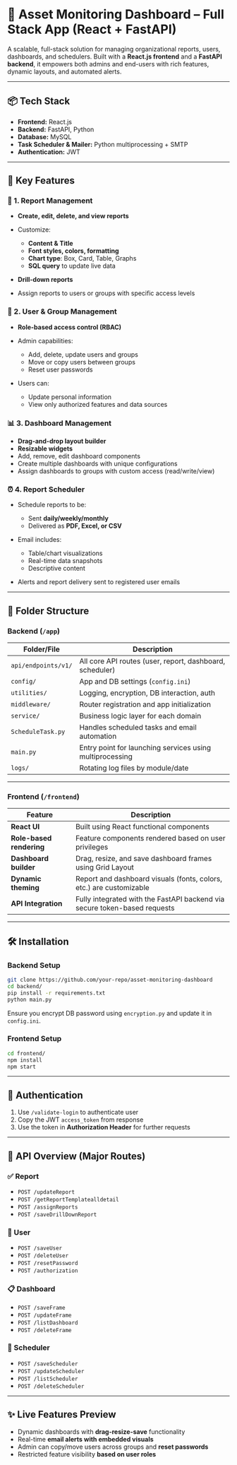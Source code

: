 # 🚀 Asset Monitoring Dashboard – Full Stack App (React + FastAPI)

A scalable, full-stack solution for managing organizational reports, users, dashboards, and schedulers. Built with a **React.js frontend** and a **FastAPI backend**, it empowers both admins and end-users with rich features, dynamic layouts, and automated alerts.

---

## 📦 Tech Stack

* **Frontend:** React.js
* **Backend:** FastAPI, Python
* **Database:** MySQL
* **Task Scheduler & Mailer:** Python multiprocessing + SMTP
* **Authentication:** JWT

---

## 🧩 Key Features

### 📝 1. Report Management

* **Create, edit, delete, and view reports**
* Customize:

  * **Content & Title**
  * **Font styles, colors, formatting**
  * **Chart type**: Box, Card, Table, Graphs
  * **SQL query** to update live data
* **Drill-down reports**
* Assign reports to users or groups with specific access levels

### 👥 2. User & Group Management

* **Role-based access control (RBAC)**
* Admin capabilities:

  * Add, delete, update users and groups
  * Move or copy users between groups
  * Reset user passwords
* Users can:

  * Update personal information
  * View only authorized features and data sources

### 📊 3. Dashboard Management

* **Drag-and-drop layout builder**
* **Resizable widgets**
* Add, remove, edit dashboard components
* Create multiple dashboards with unique configurations
* Assign dashboards to groups with custom access (read/write/view)

### ⏰ 4. Report Scheduler

* Schedule reports to be:

  * Sent **daily/weekly/monthly**
  * Delivered as **PDF, Excel, or CSV**
* Email includes:

  * Table/chart visualizations
  * Real-time data snapshots
  * Descriptive content
* Alerts and report delivery sent to registered user emails

---

## 📁 Folder Structure

### Backend (`/app`)

| Folder/File         | Description                                              |
| ------------------- | -------------------------------------------------------- |
| `api/endpoints/v1/` | All core API routes (user, report, dashboard, scheduler) |
| `config/`           | App and DB settings (`config.ini`)                       |
| `utilities/`        | Logging, encryption, DB interaction, auth                |
| `middleware/`       | Router registration and app initialization               |
| `service/`          | Business logic layer for each domain                     |
| `ScheduleTask.py`   | Handles scheduled tasks and email automation             |
| `main.py`           | Entry point for launching services using multiprocessing |
| `logs/`             | Rotating log files by module/date                        |

---

### Frontend (`/frontend`)

| Feature                  | Description                                                               |
| ------------------------ | ------------------------------------------------------------------------- |
| **React UI**             | Built using React functional components                                   |
| **Role-based rendering** | Feature components rendered based on user privileges                      |
| **Dashboard builder**    | Drag, resize, and save dashboard frames using Grid Layout                 |
| **Dynamic theming**      | Report and dashboard visuals (fonts, colors, etc.) are customizable       |
| **API Integration**      | Fully integrated with the FastAPI backend via secure token-based requests |

---

## 🛠️ Installation

### Backend Setup

```bash
git clone https://github.com/your-repo/asset-monitoring-dashboard
cd backend/
pip install -r requirements.txt
python main.py
```

Ensure you encrypt DB password using `encryption.py` and update it in `config.ini`.

### Frontend Setup

```bash
cd frontend/
npm install
npm start
```

---

## 🔐 Authentication

1. Use `/validate-login` to authenticate user
2. Copy the JWT `access_token` from response
3. Use the token in **Authorization Header** for further requests

---

## 🧪 API Overview (Major Routes)

### ✅ Report

* `POST /updateReport`
* `POST /getReportTemplatealldetail`
* `POST /assignReports`
* `POST /saveDrillDownReport`

### 👤 User

* `POST /saveUser`
* `POST /deleteUser`
* `POST /resetPassword`
* `POST /authorization`

### 📋 Dashboard

* `POST /saveFrame`
* `POST /updateFrame`
* `POST /listDashboard`
* `POST /deleteFrame`

### 📆 Scheduler

* `POST /saveScheduler`
* `POST /updateScheduler`
* `POST /listScheduler`
* `POST /deleteScheduler`

---

## ✨ Live Features Preview

* Dynamic dashboards with **drag-resize-save** functionality
* Real-time **email alerts with embedded visuals**
* Admin can copy/move users across groups and **reset passwords**
* Restricted feature visibility **based on user roles**


